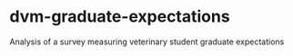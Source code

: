 # dvm-graduate-expectations
Analysis of a survey measuring veterinary student graduate expectations
